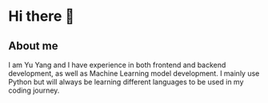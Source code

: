 # Hi there 👋

<!--
**yuyang-khor/yuyang-khor** is a ✨ _special_ ✨ repository because its `README.md` (this file) appears on your GitHub profile.

Here are some ideas to get you started:

- 🔭 I’m currently working on ...
- 🌱 I’m currently learning ...
- 👯 I’m looking to collaborate on ...
- 🤔 I’m looking for help with ...
- 💬 Ask me about ...
- 📫 How to reach me: ...
- 😄 Pronouns: ...
- ⚡ Fun fact: I aspire to be a Machine Learning engineer one day
-->
## About me
I am Yu Yang and I have experience in both frontend and backend development, as well as Machine Learning model development. I mainly use Python but will always be learning different languages to be used in my coding journey.
